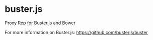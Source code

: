 buster.js
=========

Proxy Rep for Buster.js and Bower

For more information on Buster.js: https://github.com/busterjs/buster
